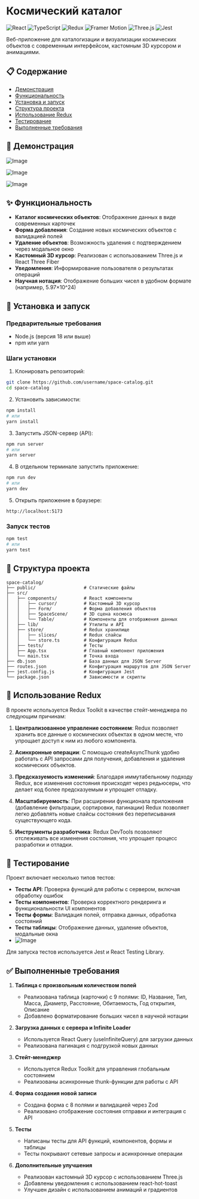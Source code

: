 # Космический каталог

![React](https://img.shields.io/badge/React-19.1.0-61DAFB?logo=react)
![TypeScript](https://img.shields.io/badge/TypeScript-5.8.3-3178C6?logo=typescript)
![Redux](https://img.shields.io/badge/Redux-9.2.0-764ABC?logo=redux)
![Framer Motion](https://img.shields.io/badge/Framer_Motion-12.15.0-0055FF?logo=framer)
![Three.js](https://img.shields.io/badge/Three.js-0.177.0-000000?logo=three.js)
![Jest](https://img.shields.io/badge/Jest-29.7.0-C21325?logo=jest)

Веб-приложение для каталогизации и визуализации космических объектов с современным интерфейсом, кастомным 3D курсором и анимациями.

## 📋 Содержание

- [Демонстрация](#-демонстрация)
- [Функциональность](#-функциональность)
- [Установка и запуск](#-установка-и-запуск)
- [Структура проекта](#-структура-проекта)
- [Использование Redux](#-использование-redux)
- [Тестирование](#-тестирование)
- [Выполненные требования](#-выполненные-требования)

## 🚀 Демонстрация

![Image](https://github.com/user-attachments/assets/3ef8927d-6a44-48c9-bcfc-fce17ae3e571)

![Image](https://github.com/user-attachments/assets/da4269f6-6bf9-4ac9-8077-d80023d9939f)

![Image](https://github.com/user-attachments/assets/3ba1dae5-d4d6-4087-bdde-56692a98e3c7)

## ✨ Функциональность

- **Каталог космических объектов**: Отображение данных в виде современных карточек 
- **Форма добавления**: Создание новых космических объектов с валидацией полей
- **Удаление объектов**: Возможность удаления с подтверждением через модальное окно
- **Кастомный 3D курсор**: Реализован с использованием Three.js и React Three Fiber
- **Уведомления**: Информирование пользователя о результатах операций
- **Научная нотация**: Отображение больших чисел в удобном формате (например, 5.97×10^24)

## 🔧 Установка и запуск

### Предварительные требования

- Node.js (версия 18 или выше)
- npm или yarn

### Шаги установки

1. Клонировать репозиторий:
```bash
git clone https://github.com/username/space-catalog.git
cd space-catalog
```

2. Установить зависимости:
```bash
npm install
# или
yarn install
```

3. Запустить JSON-сервер (API):
```bash
npm run server
# или
yarn server
```

4. В отдельном терминале запустить приложение:
```bash
npm run dev
# или
yarn dev
```

5. Открыть приложение в браузере:
```
http://localhost:5173
```

### Запуск тестов

```bash
npm test
# или
yarn test
```

## 📁 Структура проекта

```
space-catalog/
├── public/                  # Статические файлы
├── src/
│   ├── components/          # React компоненты
│   │   ├── cursor/          # Кастомный 3D курсор
│   │   ├── Form/            # Форма добавления объектов
│   │   ├── SpaceScene/      # 3D сцена космоса
│   │   └── Table/           # Компоненты для отображения данных
│   ├── lib/                 # Утилиты и API
│   ├── store/               # Redux хранилище
│   │   ├── slices/          # Redux слайсы
│   │   └── store.ts         # Конфигурация Redux
│   ├── tests/               # Тесты
│   ├── App.tsx              # Главный компонент приложения
│   └── main.tsx             # Точка входа
├── db.json                  # База данных для JSON Server
├── routes.json              # Конфигурация маршрутов для JSON Server
├── jest.config.js           # Конфигурация Jest
└── package.json             # Зависимости и скрипты
```

## 🔄 Использование Redux

В проекте используется Redux Toolkit в качестве стейт-менеджера по следующим причинам:

1. **Централизованное управление состоянием**: Redux позволяет хранить все данные о космических объектах в одном месте, что упрощает доступ к ним из любого компонента.

2. **Асинхронные операции**: С помощью createAsyncThunk удобно работать с API запросами для получения, добавления и удаления космических объектов.

3. **Предсказуемость изменений**: Благодаря иммутабельному подходу Redux, все изменения состояния происходят через редьюсеры, что делает код более предсказуемым и упрощает отладку.

4. **Масштабируемость**: При расширении функционала приложения (добавление фильтрации, сортировки, пагинации) Redux позволяет легко добавлять новые слайсы состояния без переписывания существующего кода.

5. **Инструменты разработчика**: Redux DevTools позволяют отслеживать все изменения состояния, что упрощает процесс разработки и отладки.

## 🧪 Тестирование

Проект включает несколько типов тестов:

- **Тесты API**: Проверка функций для работы с сервером, включая обработку ошибок
- **Тесты компонентов**: Проверка корректного рендеринга и функциональности UI компонентов
- **Тесты формы**: Валидация полей, отправка данных, обработка состояний
- **Тесты таблицы**: Отображение данных, удаление объектов, модальные окна
- ![Image](https://github.com/user-attachments/assets/161536e2-47a2-4eb4-865e-72a80bacf664)

Для запуска тестов используется Jest и React Testing Library.

## ✅ Выполненные требования

1. **Таблица с произвольным количеством полей**
   - Реализована таблица (карточки) с 9 полями: ID, Название, Тип, Масса, Диаметр, Расстояние, Обитаемость, Год открытия, Описание
   - Добавлено форматирование больших чисел в научной нотации

2. **Загрузка данных с сервера и Infinite Loader**
   - Используется React Query (useInfiniteQuery) для загрузки данных
   - Реализована пагинация с подгрузкой новых данных

3. **Стейт-менеджер**
   - Используется Redux Toolkit для управления глобальным состоянием
   - Реализованы асинхронные thunk-функции для работы с API

4. **Форма создания новой записи**
   - Создана форма с 8 полями и валидацией через Zod
   - Реализовано отображение состояния отправки и интеграция с API

5. **Тесты**
   - Написаны тесты для API функций, компонентов, формы и таблицы
   - Тесты покрывают сетевые запросы и асинхронные операции

6. **Дополнительные улучшения**
   - Реализован кастомный 3D курсор с использованием Three.js
   - Добавлены уведомления с использованием react-hot-toast
   - Улучшен дизайн с использованием анимаций и градиентов
